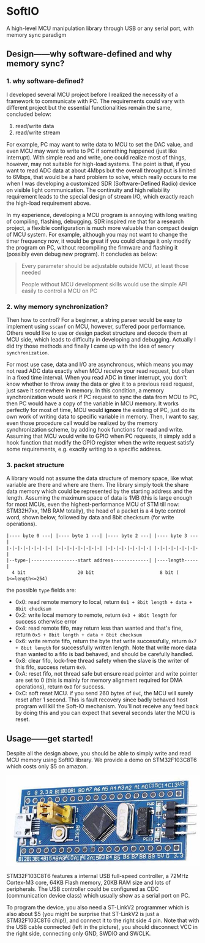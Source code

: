 # SoftIO
A high-level MCU manipulation library through USB or any serial port, with memory sync paradigm

## Design——why software-defined and why memory sync?

### 1. why software-defined?

I developed several MCU project before I realized the necessity of a framework to communicate with PC. The requirements could vary with different project but the essential functionalities remain the same, concluded below:

1. read/write data
2. read/write stream

For example, PC may want to write data to MCU to set the DAC value, and even MCU may want to write to PC if something happened (just like interrupt). With simple read and write, one could realize most of things, however, may not suitable for high-load systems. The point is that, if you want to read ADC data at about 4Mbps but the overall throughput is limited to 6Mbps, that would be a hard problem to solve, which really occurs to me when I was developing a customized SDR (Software-Defined Radio) device on visible light communication. The continuity and high reliability requirement leads to the special design of stream I/O, which exactly reach the high-load requirement above.

In my experience, developing a MCU program is annoying with long waiting of compiling, flashing, debugging. SDR inspired me that for a research project, a flexible configuration is much more valuable than compact design of MCU system. For example, although you may not want to change the timer frequency now, it would be great if you could change it only modify the program on PC, without recompiling the firmware and flashing it (possibly even debug new program). It concludes as below:

> Every parameter should be adjustable outside MCU, at least those needed
>
> People without MCU development skills would use the simple API easily to control a MCU on PC

### 2. why memory synchronization?

Then how to control? For a beginner, a string parser would be easy to implement using `sscanf` on MCU, however, suffered poor performance. Others would like to use or design packet structure and decode them at MCU side, which leads to difficulty in developing and debugging. Actually I did try those methods and finally I came up with the idea of `memory synchronization`. 

For most use case, data and I/O are asynchronous, which means you may not read ADC data exactly when MCU receive your read request, but often in a fixed time interval. When you read ADC in timer interrupt, you don't know whether to throw away the data or give it to a previous read request, just save it somewhere in memory. In this condition, a memory synchronization would work if PC request to sync the data from MCU to PC, then PC would have a copy of the variable in MCU memory. It works perfectly for most of time, MCU would **ignore** the existing of PC, just do its own work of writing data to specific variable in memory. Then, I want to say, even those procedure call would be realized by the memory synchronization scheme, by adding hook functions for read and write. Assuming that MCU would write to GPIO when PC requests, it simply add a hook function that modify the GPIO register when the write request satisfy some requirements, e.g. exactly writing to a specific address.

### 3. packet structure

A library would not assume the data structure of memory space, like what variable are there and where are them. The library simply took the share data memory which could be represented by the starting address and the length. Assuming the maximum space of data is 1MB (this is large enough for most MCUs, even the highest-performance MCU of STM till now: STM32H7xx, 1MB RAM totally), the head of a packet is a 4 byte control word, shown below, followed by data and 8bit checksum (for write operations).

```
|---- byte 0 ---| |---- byte 1 ---| |---- byte 2 ---| |---- byte 3 ---|
|-|-|-|-|-|-|-|-| |-|-|-|-|-|-|-|-| |-|-|-|-|-|-|-|-| |-|-|-|-|-|-|-|-|
|--type-|-----------------start address-------------| |----length-----|
  4 bit                   20 bit                        8 bit ( 1<=length<=254)
```

the possible `type` fields are:

- 0x0: read remote memory to local, return `0x1 + 8bit length + data + 8bit checksum`
- 0x2: write local memory to remote, return `0x3 + 8bit length` for success otherwise error
- 0x4: read remote fifo, may return less than wanted and that's fine, return `0x5 + 8bit length + data + 8bit checksum`
- 0x6: write remote fifo, return the byte that write successfully, return `0x7 + 8bit length` for successfully written length. Note that write more data than wanted to a fifo is bad behaved, and should be carefully handled.
- 0x8: clear fifo, lock-free thread safety when the slave is the writer of this fifo, success return `0x9`.
- 0xA: reset fifo, not thread safe but ensure read pointer and write pointer are set to 0 (this is mainly for memory alignment required for DMA operations), return `0xB` for success.
- 0xC: soft reset MCU. if you send 260 bytes of `0xC`, the MCU will surely reset after 1 second. This is fault recovery since badly behaved host program will kill the Soft-IO mechanism. You'll not receive any feed back by doing this and you can expect that several seconds later the MCU is reset.

## Usage——get started!

Despite all the design above, you should be able to simply write and read MCU memory using SoftIO library. We provide a demo on STM32F103C8T6 which costs only $5 on amazon.

![stm32f103c8t6.jpg](stm32f103c8t6.jpg)

STM32F103C8T6 features a internal USB full-speed controller, a 72MHz Cortex-M3 core, 64KB Flash memory, 20KB RAM size and lots of peripherals. The USB controller could be configured as CDC (communication device class) which usually show as a serial port on PC.

To program the device, you also need a ST-LinkV2 programmer which is also about $5 (you might be surprise that ST-LinkV2 is just a STM32F103C8T6 chip!), and connect it to the right side 4 pin. Note that with the USB cable connected (left in the picture), you should disconnect VCC in the right side, connecting only GND, SWDIO and SWCLK.